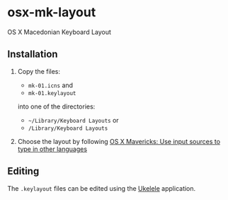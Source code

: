osx-mk-layout
=============

OS X Macedonian Keyboard Layout

Installation
-------------

1. Copy the files:
      - `mk-01.icns` and 
      - `mk-01.keylayout` 

    into one of the directories:

    - `~/Library/Keyboard Layouts`
    or
    - `/Library/Keyboard Layouts`

2. Choose the layout by following [OS X Mavericks: Use input sources to type in other languages](http://support.apple.com/kb/PH13835)


Editing
-------

The `.keylayout` files can be edited using the [Ukelele](http://www.macupdate.com/app/mac/14495/ukelele) application.

